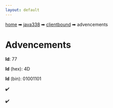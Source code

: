 ```yaml
---
layout: default
---
```


[home](/) ➡ [java338](/protocol/java338) ➡ [clientbound](/protocol/java338/clientbound) ➡ advencements

# Advencements

**Id**: 77

**Id** (hex): 4D

**Id** (bin): 01001101

✔️

✔️

